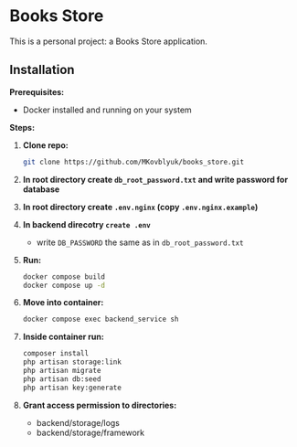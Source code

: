 # Books Store

This is a personal project: a Books Store application.

## Installation

**Prerequisites:**

*   Docker installed and running on your system

**Steps:**

1.  **Clone repo:**

    ```bash
    git clone https://github.com/MKovblyuk/books_store.git
2.  **In root directory create `db_root_password.txt` and write password for database**
3.  **In root directory create `.env.nginx` (copy `.env.nginx.example`)**
4.  **In backend direcotry `create .env`**
     -  write `DB_PASSWORD` the same as in `db_root_password.txt`
5.  **Run:**
    ```bash
    docker compose build
    docker compose up -d
6.  **Move into container:**
    ```bash
    docker compose exec backend_service sh
7.  **Inside container run:**
    ```bash
    composer install
    php artisan storage:link
    php artisan migrate
    php artisan db:seed
    php artisan key:generate
8. **Grant access permission to directories:**
    - backend/storage/logs
    - backend/storage/framework
